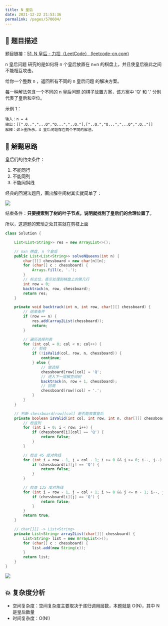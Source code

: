```yaml
---
title: N 皇后
date: 2021-12-22 21:53:36
permalink: /pages/570604/
---
```


## 📃 题目描述

题目链接：[51. N 皇后 - 力扣（LeetCode） (leetcode-cn.com)](https://leetcode-cn.com/problems/n-queens/)

n 皇后问题 研究的是如何将 n 个皇后放置在 n×n 的棋盘上，并且使皇后彼此之间不能相互攻击。

给你一个整数 n ，返回所有不同的 n 皇后问题 的解决方案。

每一种解法包含一个不同的 n 皇后问题 的棋子放置方案，该方案中 'Q' 和 '.' 分别代表了皇后和空位。

示例 1：

```
输入：n = 4
输出：[[".Q..","...Q","Q...","..Q."],["..Q.","Q...","...Q",".Q.."]]
解释：如上图所示，4 皇后问题存在两个不同的解法。
```

## 🔔 解题思路

皇后们的约束条件：

1. 不能同行
2. 不能同列
3. 不能同斜线

经典的回溯法题目，画出解空间树其实就简单了：

![](https://gitee.com/veal98/images/raw/master/img/20211222220013.png)

结束条件：**只要搜索到了树的叶子节点，说明就找到了皇后们的合理位置了**。

所以，这道题的繁琐之处其实就在剪枝上面


```java
class Solution {

    List<List<String>> res = new ArrayList<>();

    // nxn 棋盘, n 个皇后
    public List<List<String>> solveNQueens(int n) {
        char[][] chessboard = new char[n][n];
        for (char[] c : chessboard) {
            Arrays.fill(c, '.');
        }
        // 标志位，表示处理到棋盘上的第几行
        int row = 0;
        backtrack(n, row, chessboard);
        return res;
    }

    private void backtrack(int n, int row, char[][] chessboard) {
        // 结束条件
        if (row == n) {
            res.add(array2List(chessboard));
            return;
        }

        // 遍历选择列表
        for (int col = 0; col < n; col++) {
            // 剪枝
            if (!isValid(col, row, n, chessboard)) {
                continue;
            } else {
                // 做选择
                chessboard[row][col] = 'Q';
                // 进入下一层解空间树
                backtrack(n, row + 1, chessboard);
                // 回溯
                chessboard[row][col] = '.';
            }
        }
    }

    // 判断 chessboard[row][col] 是否能放置皇后
    private boolean isValid(int col, int row, int n, char[][] chessboard) {
        // 检查列
        for (int i = 0; i < row; i++) {
            if (chessboard[i][col] == 'Q') {
                return false;
            }
        }

        // 检查 45 度对角线
        for (int i = row - 1, j = col - 1; i >= 0 && j >= 0; i--, j--) {
            if (chessboard[i][j] == 'Q') {
                return false;
            }
        }

        // 检查 135 度对角线
        for (int i = row - 1, j = col + 1; i >= 0 && j <= n - 1; i--, j++) {
            if (chessboard[i][j] == 'Q') {
                return false;
            }
        }
        return true;
    }

    // char[][] -> List<String>
    private List<String> array2List(char[][] chessboard) {
        List<String> list = new ArrayList<>();
        for (char[] c : chessboard) {
            list.add(new String(c));
        }
        return list;
    }
}
```

![](https://gitee.com/veal98/images/raw/master/img/20211222222034.png)

## 💥 复杂度分析

- 空间复杂度：空间复杂度主要取决于递归调用层数，本题就是 O(N)，其中 N 是皇后数量
- 时间复杂度：O(N!)
